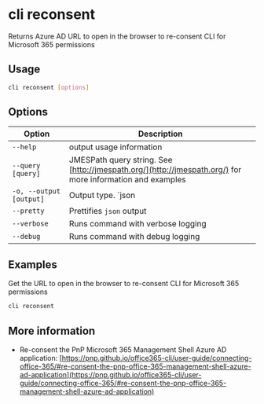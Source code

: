 # cli reconsent

Returns Azure AD URL to open in the browser to re-consent CLI for Microsoft 365 permissions

## Usage

```sh
cli reconsent [options]
```

## Options

Option|Description
------|-----------
`--help`|output usage information
`--query [query]`|JMESPath query string. See [http://jmespath.org/](http://jmespath.org/) for more information and examples
`-o, --output [output]`|Output type. `json|text`. Default `text`
`--pretty`|Prettifies `json` output
`--verbose`|Runs command with verbose logging
`--debug`|Runs command with debug logging

## Examples

Get the URL to open in the browser to re-consent CLI for Microsoft 365 permissions

```sh
cli reconsent
```

## More information

- Re-consent the PnP Microsoft 365 Management Shell Azure AD application: [https://pnp.github.io/office365-cli/user-guide/connecting-office-365/#re-consent-the-pnp-office-365-management-shell-azure-ad-application](https://pnp.github.io/office365-cli/user-guide/connecting-office-365/#re-consent-the-pnp-office-365-management-shell-azure-ad-application)
